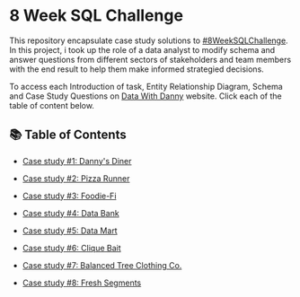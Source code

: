 # 8 Week SQL Challenge
This repository encapsulate case study solutions to [#8WeekSQLChallenge](https://8weeksqlchallenge.com/).
In this project, i took up the role of a data analyst to modify schema and answer questions from different sectors of stakeholders and team members with the end result to help them make informed strategied decisions.

To access each Introduction of task, Entity Relationship Diagram, Schema and Case Study Questions on [Data With Danny](https://8weeksqlchallenge.com/about/) website. Click each of the table of content below.

## 📚 Table of Contents
* [Case study #1: Danny's Diner](https://8weeksqlchallenge.com/case-study-1/)

* [Case study #2: Pizza Runner](https://8weeksqlchallenge.com/case-study-2/)

* [Case study #3: Foodie-Fi](https://8weeksqlchallenge.com/case-study-3/)

* [Case study #4: Data Bank](https://8weeksqlchallenge.com/case-study-4/)

* [Case study #5: Data Mart](https://8weeksqlchallenge.com/case-study-5/)

* [Case study #6: Clique Bait](https://8weeksqlchallenge.com/case-study-6/)

* [Case study #7: Balanced Tree Clothing Co.](https://8weeksqlchallenge.com/case-study-7/)

* [Case study #8: Fresh Segments](https://8weeksqlchallenge.com/case-study-8/)
